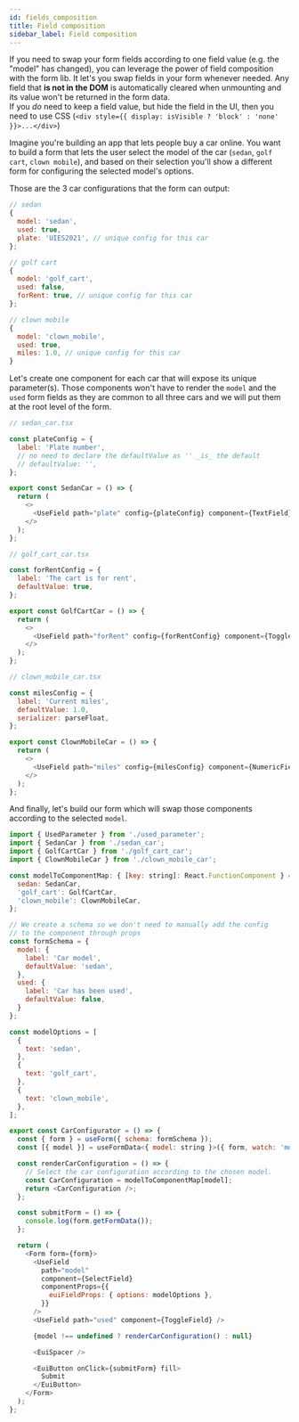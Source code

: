 ```yaml
---
id: fields_composition
title: Field composition
sidebar_label: Field composition
---
```


If you need to swap your form fields according to one field value (e.g. the "model" has changed), you can leverage the power of field composition with the form lib. It let's you swap fields in your form whenever needed. Any field that **is not in the DOM** is automatically cleared when unmounting and its value won't be returned in the form data.  
If you _do_ need to keep a field value, but hide the field in the UI, then you need to use CSS (`<div style={{ display: isVisible ? 'block' : 'none' }}>...</div>`)

Imagine you're building an app that lets people buy a car online. You want to build a form that lets the user select the model of the car (`sedan`, `golf cart`, `clown mobile`), and based on their selection you'll show a different form for configuring the selected model's options.

Those are the 3 car configurations that the form can output:

```js
// sedan
{
  model: 'sedan',
  used: true,
  plate: 'UIES2021', // unique config for this car
};

// golf cart
{
  model: 'golf_cart',
  used: false,
  forRent: true, // unique config for this car
};

// clown mobile
{
  model: 'clown_mobile',
  used: true,
  miles: 1.0, // unique config for this car
}
```

Let's create one component for each car that will expose its unique parameter(s). Those components won't have to render the `model` and the `used` form fields as they are common to all three cars and we will put them at the root level of the form.

```js
// sedan_car.tsx

const plateConfig = {
  label: 'Plate number',
  // no need to declare the defaultValue as '' _is_ the default
  // defaultValue: '',
};

export const SedanCar = () => {
  return (
    <>
      <UseField path="plate" config={plateConfig} component={TextField} />
    </>
  );
};
```

```js
// golf_cart_car.tsx

const forRentConfig = {
  label: 'The cart is for rent',
  defaultValue: true,
};

export const GolfCartCar = () => {
  return (
    <>
      <UseField path="forRent" config={forRentConfig} component={ToggleField} />
    </>
  );
};
```

```js
// clown_mobile_car.tsx

const milesConfig = {
  label: 'Current miles',
  defaultValue: 1.0,
  serializer: parseFloat,
};

export const ClownMobileCar = () => {
  return (
    <>
      <UseField path="miles" config={milesConfig} component={NumericField} />
    </>
  );
};
```

And finally, let's build our form which will swap those components according to the selected `model`.

```js
import { UsedParameter } from './used_parameter';
import { SedanCar } from './sedan_car';
import { GolfCartCar } from './golf_cart_car';
import { ClownMobileCar } from './clown_mobile_car';

const modelToComponentMap: { [key: string]: React.FunctionComponent } = {
  sedan: SedanCar,
  'golf_cart': GolfCartCar,
  'clown_mobile': ClownMobileCar,
};

// We create a schema so we don't need to manually add the config
// to the component through props
const formSchema = {
  model: {
    label: 'Car model',
    defaultValue: 'sedan',
  },
  used: {
    label: 'Car has been used',
    defaultValue: false,
  }
};

const modelOptions = [
  {
    text: 'sedan',
  },
  {
    text: 'golf_cart',
  },
  {
    text: 'clown_mobile',
  },
];

export const CarConfigurator = () => {
  const { form } = useForm({ schema: formSchema });
  const [{ model }] = useFormData<{ model: string }>({ form, watch: 'model' });

  const renderCarConfiguration = () => {
    // Select the car configuration according to the chosen model.
    const CarConfiguration = modelToComponentMap[model];
    return <CarConfiguration />;
  };

  const submitForm = () => {
    console.log(form.getFormData());
  };

  return (
    <Form form={form}>
      <UseField
        path="model"
        component={SelectField}
        componentProps={{
          euiFieldProps: { options: modelOptions },
        }}
      />
      <UseField path="used" component={ToggleField} />

      {model !== undefined ? renderCarConfiguration() : null}

      <EuiSpacer />

      <EuiButton onClick={submitForm} fill>
        Submit
      </EuiButton>
    </Form>
  );
};
```
